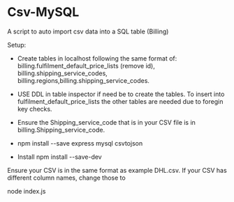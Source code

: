 # Csv-MySQL

A script to auto import csv data into a SQL table (Billing)

Setup:

- Create tables in localhost following the same format of: billing.fulfilment_default_price_lists (remove id), billing.shipping_service_codes, billing.regions,billing.shipping_service_codes. 

- USE DDL in table inspector if need be to create the tables. To insert into fulfilment_default_price_lists the other tables are needed due to foregin key checks. 

- Ensure the Shipping_service_code that is in your CSV file is in billing.Shipping_service_code.

- npm install --save express mysql csvtojson
- Install npm install --save-dev

Ensure your CSV is in the same format as example DHL.csv. If your CSV has different column names, change those to

node index.js
